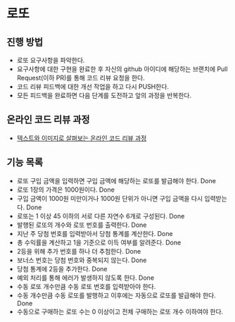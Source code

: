 # 로또
## 진행 방법
* 로또 요구사항을 파악한다.
* 요구사항에 대한 구현을 완료한 후 자신의 github 아이디에 해당하는 브랜치에 Pull Request(이하 PR)를 통해 코드 리뷰 요청을 한다.
* 코드 리뷰 피드백에 대한 개선 작업을 하고 다시 PUSH한다.
* 모든 피드백을 완료하면 다음 단계를 도전하고 앞의 과정을 반복한다.

## 온라인 코드 리뷰 과정
* [텍스트와 이미지로 살펴보는 온라인 코드 리뷰 과정](https://github.com/next-step/nextstep-docs/tree/master/codereview)

## 기능 목록
* 로또 구입 금액을 입력하면 구입 금액에 해당하는 로또를 발급해야 한다. Done
* 로또 1장의 가격은 1000원이다. Done
* 구입 금액이 1000원 미만이거나 1000원 단위가 아니면 구입 금액을 다시 입력받는다. Done
* 로또는 1 이상 45 이하의 서로 다른 자연수 6개로 구성된다. Done
* 발행된 로또의 개수와 로또 번호를 출력한다. Done
* 지난 주 당첨 번호를 입력받아서 당첨 통계를 계산한다. Done
* 총 수익률을 계산하고 1을 기준으로 이득 여부를 알려준다. Done
* 2등을 위해 추가 번호를 하나 더 추첨한다. Done
* 보너스 번호는 당첨 번호와 중복되지 않는다. Done
* 당첨 통계에 2등을 추가한다. Done
* 예외 처리를 통해 에러가 발생하지 않도록 한다. Done
* 수동 로또 개수만큼 수동 로또 번호를 입력받아야 한다.
* 수동 개수만큼 수동 로또를 발행하고 이후에는 자동으로 로또를 발급해야 한다. Done
* 수동으로 구매하는 로또 수는 0 이상이고 전체 구매하는 로또 개수 이하여야 한다.